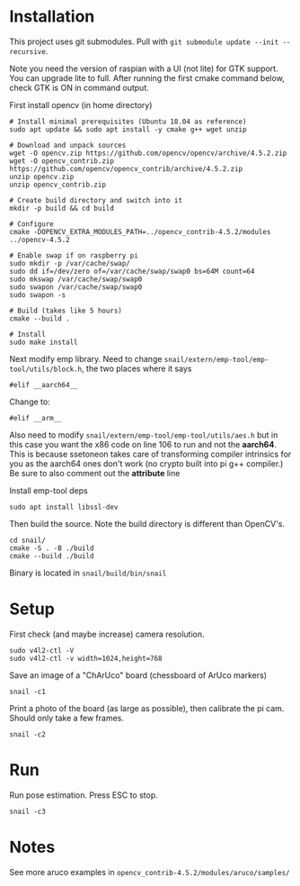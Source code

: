 # Installation
This project uses git submodules. Pull with `git submodule update --init --recursive`.

Note you need the version of raspian with a UI (not lite) for GTK support.
You can upgrade lite to full.
After running the first cmake command below, check GTK is ON in command output.

First install opencv (in home directory)
```
# Install minimal prerequisites (Ubuntu 18.04 as reference)
sudo apt update && sudo apt install -y cmake g++ wget unzip

# Download and unpack sources
wget -O opencv.zip https://github.com/opencv/opencv/archive/4.5.2.zip
wget -O opencv_contrib.zip https://github.com/opencv/opencv_contrib/archive/4.5.2.zip
unzip opencv.zip
unzip opencv_contrib.zip

# Create build directory and switch into it
mkdir -p build && cd build

# Configure
cmake -DOPENCV_EXTRA_MODULES_PATH=../opencv_contrib-4.5.2/modules ../opencv-4.5.2

# Enable swap if on raspberry pi
sudo mkdir -p /var/cache/swap/
sudo dd if=/dev/zero of=/var/cache/swap/swap0 bs=64M count=64
sudo mkswap /var/cache/swap/swap0
sudo swapon /var/cache/swap/swap0
sudo swapon -s

# Build (takes like 5 hours)
cmake --build .

# Install
sudo make install
```

Next modify emp library. Need to change `snail/extern/emp-tool/emp-tool/utils/block.h`, the two places where it says
```
#elif __aarch64__
```
Change to:
```
#elif __arm__
```
Also need to modify `snail/extern/emp-tool/emp-tool/utils/aes.h` but in this case you want the x86 code on line 106 to run and not the __aarch64__.
This is because ssetoneon takes care of transforming compiler intrinsics for you as the aarch64 ones don't work (no crypto built into pi g++ compiler.)
Be sure to also comment out the __attribute__ line

Install emp-tool deps
```
sudo apt install libssl-dev
```

Then build the source. Note the build directory is different than OpenCV's.
```
cd snail/
cmake -S . -B ./build
cmake --build ./build
```

Binary is located in `snail/build/bin/snail`

# Setup
First check (and maybe increase) camera resolution.

```
sudo v4l2-ctl -V
sudo v4l2-ctl -v width=1024,height=768
```

Save an image of a "ChArUco" board (chessboard of ArUco markers)
```
snail -c1
```

Print a photo of the board (as large as possible), then calibrate the pi cam. Should only take a few frames.
```
snail -c2
```

# Run
Run pose estimation. Press ESC to stop.
```
snail -c3
```

# Notes
See more aruco examples in `opencv_contrib-4.5.2/modules/aruco/samples/`
